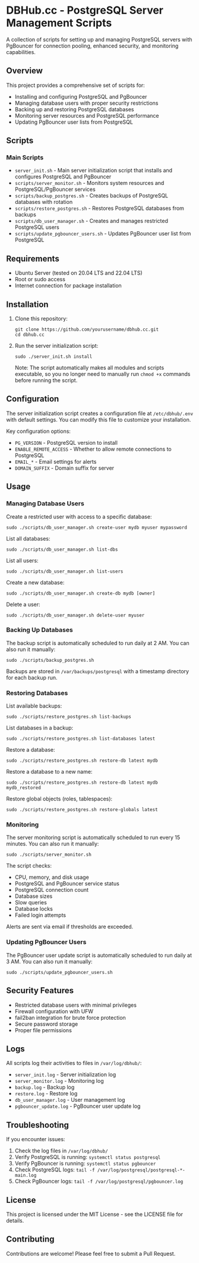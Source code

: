 # DBHub.cc - PostgreSQL Server Management Scripts

A collection of scripts for setting up and managing PostgreSQL servers with PgBouncer for connection pooling, enhanced security, and monitoring capabilities.

## Overview

This project provides a comprehensive set of scripts for:

- Installing and configuring PostgreSQL and PgBouncer
- Managing database users with proper security restrictions
- Backing up and restoring PostgreSQL databases
- Monitoring server resources and PostgreSQL performance
- Updating PgBouncer user lists from PostgreSQL

## Scripts

### Main Scripts

- `server_init.sh` - Main server initialization script that installs and configures PostgreSQL and PgBouncer
- `scripts/server_monitor.sh` - Monitors system resources and PostgreSQL/PgBouncer services
- `scripts/backup_postgres.sh` - Creates backups of PostgreSQL databases with rotation
- `scripts/restore_postgres.sh` - Restores PostgreSQL databases from backups
- `scripts/db_user_manager.sh` - Creates and manages restricted PostgreSQL users
- `scripts/update_pgbouncer_users.sh` - Updates PgBouncer user list from PostgreSQL

## Requirements

- Ubuntu Server (tested on 20.04 LTS and 22.04 LTS)
- Root or sudo access
- Internet connection for package installation

## Installation

1. Clone this repository:
   ```
   git clone https://github.com/yourusername/dbhub.cc.git
   cd dbhub.cc
   ```

2. Run the server initialization script:
   ```
   sudo ./server_init.sh install
   ```

   Note: The script automatically makes all modules and scripts executable, so you no longer need to manually run `chmod +x` commands before running the script.

## Configuration

The server initialization script creates a configuration file at `/etc/dbhub/.env` with default settings. You can modify this file to customize your installation.

Key configuration options:

- `PG_VERSION` - PostgreSQL version to install
- `ENABLE_REMOTE_ACCESS` - Whether to allow remote connections to PostgreSQL
- `EMAIL_*` - Email settings for alerts
- `DOMAIN_SUFFIX` - Domain suffix for server

## Usage

### Managing Database Users

Create a restricted user with access to a specific database:

```
sudo ./scripts/db_user_manager.sh create-user mydb myuser mypassword
```

List all databases:

```
sudo ./scripts/db_user_manager.sh list-dbs
```

List all users:

```
sudo ./scripts/db_user_manager.sh list-users
```

Create a new database:

```
sudo ./scripts/db_user_manager.sh create-db mydb [owner]
```

Delete a user:

```
sudo ./scripts/db_user_manager.sh delete-user myuser
```

### Backing Up Databases

The backup script is automatically scheduled to run daily at 2 AM. You can also run it manually:

```
sudo ./scripts/backup_postgres.sh
```

Backups are stored in `/var/backups/postgresql` with a timestamp directory for each backup run.

### Restoring Databases

List available backups:

```
sudo ./scripts/restore_postgres.sh list-backups
```

List databases in a backup:

```
sudo ./scripts/restore_postgres.sh list-databases latest
```

Restore a database:

```
sudo ./scripts/restore_postgres.sh restore-db latest mydb
```

Restore a database to a new name:

```
sudo ./scripts/restore_postgres.sh restore-db latest mydb mydb_restored
```

Restore global objects (roles, tablespaces):

```
sudo ./scripts/restore_postgres.sh restore-globals latest
```

### Monitoring

The server monitoring script is automatically scheduled to run every 15 minutes. You can also run it manually:

```
sudo ./scripts/server_monitor.sh
```

The script checks:
- CPU, memory, and disk usage
- PostgreSQL and PgBouncer service status
- PostgreSQL connection count
- Database sizes
- Slow queries
- Database locks
- Failed login attempts

Alerts are sent via email if thresholds are exceeded.

### Updating PgBouncer Users

The PgBouncer user update script is automatically scheduled to run daily at 3 AM. You can also run it manually:

```
sudo ./scripts/update_pgbouncer_users.sh
```

## Security Features

- Restricted database users with minimal privileges
- Firewall configuration with UFW
- fail2ban integration for brute force protection
- Secure password storage
- Proper file permissions

## Logs

All scripts log their activities to files in `/var/log/dbhub/`:

- `server_init.log` - Server initialization log
- `server_monitor.log` - Monitoring log
- `backup.log` - Backup log
- `restore.log` - Restore log
- `db_user_manager.log` - User management log
- `pgbouncer_update.log` - PgBouncer user update log

## Troubleshooting

If you encounter issues:

1. Check the log files in `/var/log/dbhub/`
2. Verify PostgreSQL is running: `systemctl status postgresql`
3. Verify PgBouncer is running: `systemctl status pgbouncer`
4. Check PostgreSQL logs: `tail -f /var/log/postgresql/postgresql-*-main.log`
5. Check PgBouncer logs: `tail -f /var/log/postgresql/pgbouncer.log`

## License

This project is licensed under the MIT License - see the LICENSE file for details.

## Contributing

Contributions are welcome! Please feel free to submit a Pull Request.